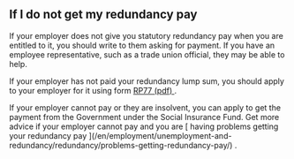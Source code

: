 ##  If I do not get my redundancy pay

If your employer does not give you statutory redundancy pay when you are
entitled to it, you should write to them asking for payment. If you have an
employee representative, such as a trade union official, they may be able to
help.

If your employer has not paid your redundancy lump sum, you should apply to
your employer for it using form [ RP77 (pdf)
](http://www.workplacerelations.ie/en/Publications_Forms/Claim_by_an_Employee_Against_an_Employer_for_a_Lump_Sum_or_Part_of_a_Lump_Sum_RP77_.pdf)
.

If your employer cannot pay or they are insolvent, you can apply to get the
payment from the Government under the Social Insurance Fund. Get more advice
if your employer cannot pay and you are [ having problems getting your
redundancy pay ](/en/employment/unemployment-and-
redundancy/redundancy/problems-getting-redundancy-pay/) .
